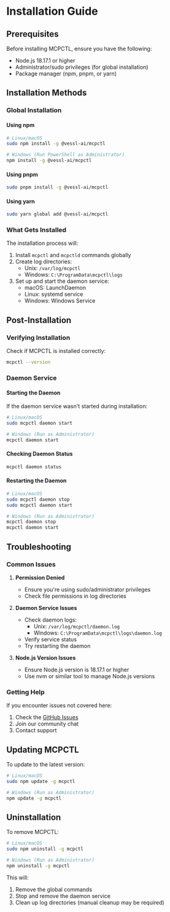# Installation Guide

## Prerequisites

Before installing MCPCTL, ensure you have the following:

- Node.js 18.17.1 or higher
- Administrator/sudo privileges (for global installation)
- Package manager (npm, pnpm, or yarn)

## Installation Methods

### Global Installation

#### Using npm

```bash
# Linux/macOS
sudo npm install -g @vessl-ai/mcpctl

# Windows (Run PowerShell as Administrator)
npm install -g @vessl-ai/mcpctl
```

#### Using pnpm

```bash
sudo pnpm install -g @vessl-ai/mcpctl
```

#### Using yarn

```bash
sudo yarn global add @vessl-ai/mcpctl
```

### What Gets Installed

The installation process will:

1. Install `mcpctl` and `mcpctld` commands globally
2. Create log directories:
   - Unix: `/var/log/mcpctl`
   - Windows: `C:\ProgramData\mcpctl\logs`
3. Set up and start the daemon service:
   - macOS: LaunchDaemon
   - Linux: systemd service
   - Windows: Windows Service

## Post-Installation

### Verifying Installation

Check if MCPCTL is installed correctly:

```bash
mcpctl --version
```

### Daemon Service

#### Starting the Daemon

If the daemon service wasn't started during installation:

```bash
# Linux/macOS
sudo mcpctl daemon start

# Windows (Run as Administrator)
mcpctl daemon start
```

#### Checking Daemon Status

```bash
mcpctl daemon status
```

#### Restarting the Daemon

```bash
# Linux/macOS
sudo mcpctl daemon stop
sudo mcpctl daemon start

# Windows (Run as Administrator)
mcpctl daemon stop
mcpctl daemon start
```

## Troubleshooting

### Common Issues

1. **Permission Denied**

   - Ensure you're using sudo/administrator privileges
   - Check file permissions in log directories

2. **Daemon Service Issues**

   - Check daemon logs:
     - Unix: `/var/log/mcpctl/daemon.log`
     - Windows: `C:\ProgramData\mcpctl\logs\daemon.log`
   - Verify service status
   - Try restarting the daemon

3. **Node.js Version Issues**
   - Ensure Node.js version is 18.17.1 or higher
   - Use nvm or similar tool to manage Node.js versions

### Getting Help

If you encounter issues not covered here:

1. Check the [GitHub Issues](https://github.com/vessl-ai/mcpctl/issues)
2. Join our community chat
3. Contact support

## Updating MCPCTL

To update to the latest version:

```bash
# Linux/macOS
sudo npm update -g mcpctl

# Windows (Run as Administrator)
npm update -g mcpctl
```

## Uninstallation

To remove MCPCTL:

```bash
# Linux/macOS
sudo npm uninstall -g mcpctl

# Windows (Run as Administrator)
npm uninstall -g mcpctl
```

This will:

1. Remove the global commands
2. Stop and remove the daemon service
3. Clean up log directories (manual cleanup may be required)
